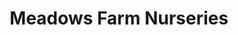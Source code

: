---
title: "Meadows Farm Nurseries"
url: /fredericksburg/meadows-farm-nurseries/
shop: garden centre
---